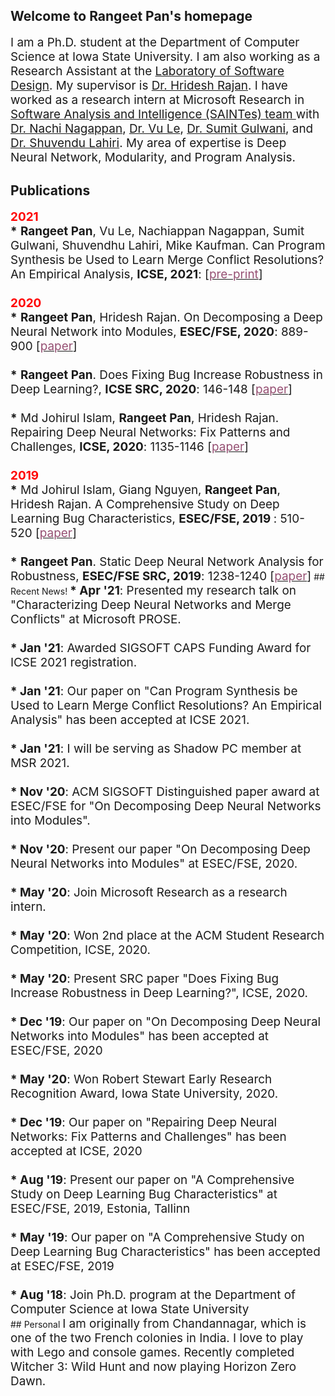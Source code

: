 <!-- Global site tag (gtag.js) - Google Analytics -->
<script async src="https://www.googletagmanager.com/gtag/js?id=UA-148953677-1"></script>
<script>
  window.dataLayer = window.dataLayer || [];
  function gtag(){dataLayer.push(arguments);}
  gtag('js', new Date());

  gtag('config', 'UA-148953677-1');
</script>

## Welcome to Rangeet Pan's homepage
<span style="font-size:1.35em;">
I am a Ph.D. student at the Department of Computer Science at Iowa State University. I am also working as a Research Assistant at the <a href="http://design.cs.iastate.edu/"> Laboratory of Software Design</a>. My supervisor is <a href="http://web.cs.iastate.edu/~hridesh/">Dr. Hridesh Rajan</a>. I have worked as a research intern at Microsoft Research in <a href="https://www.microsoft.com/en-us/research/group/saint-group/"> Software Analysis and Intelligence (SAINTes) team </a> with <a href="https://www.microsoft.com/en-us/research/people/nachin/">Dr. Nachi Nagappan</a>, <a href="http://vuminhle.com/">Dr. Vu Le</a>, <a href="https://www.microsoft.com/en-us/research/people/sumitg/">Dr. Sumit Gulwani</a>, and <a href="https://www.microsoft.com/en-us/research/people/shuvendu/">Dr. Shuvendu Lahiri</a>. My area of expertise is Deep Neural Network, Modularity, and Program Analysis.</span>

## Publications
<span style="font-size:1.35em;">
<b><font color="red">2021</font></b><br>
  <b>*</b> <b>Rangeet Pan</b>, Vu Le, Nachiappan Nagappan, Sumit Gulwani, Shuvendhu Lahiri, Mike Kaufman.
Can Program Synthesis be Used to Learn Merge Conflict Resolutions? An Empirical Analysis,
<b>ICSE, 2021</b>: [<a
href="https://arxiv.org/pdf/2103.02004.pdf"><span style='color:#954F72'>pre-print</span></a>]
<br><br>
<b><font color="red">2020</font></b><br>
<b>*</b> <b>Rangeet Pan</b>, Hridesh Rajan.
On Decomposing a Deep Neural Network into Modules,
<b>ESEC/FSE, 2020</b>: 889-900 [<a
href="https://dl.acm.org/doi/10.1145/3368089.3409668"><span style='color:#954F72'>paper</span></a>]
<br><br>
<b>*</b> <b>Rangeet Pan</b>. Does Fixing Bug Increase Robustness in Deep Learning?,
<b>ICSE SRC, 2020</b>: 146-148 [<a
href="https://dl.acm.org/doi/10.1145/3377812.3382175"><span style='color:#954F72'>paper</span></a>]
<br><br>
<b>*</b> Md Johirul Islam, <b>Rangeet Pan</b>, Hridesh Rajan. Repairing Deep Neural Networks: Fix Patterns and Challenges,
<b>ICSE, 2020</b>: 1135-1146 [<a
href="https://dl.acm.org/doi/10.1145/3377811.3380378"><span style='color:#954F72'>paper</span></a>]
<br>
<br>
<b><font color="red">2019</font></b>
<br>
<b>*</b> Md Johirul Islam, Giang Nguyen, <b>Rangeet Pan</b>, Hridesh Rajan. A Comprehensive Study on Deep Learning Bug Characteristics,
<b>ESEC/FSE, 2019 </b>: 510-520 [<a
href="https://dl.acm.org/doi/abs/10.1145/3338906.3338955"><span style='color:#954F72'>paper</span></a>]
<br><br>
<b>*</b> <b>Rangeet Pan</b>. Static Deep Neural Network Analysis for Robustness,
<b>ESEC/FSE SRC, 2019</b>: 1238-1240 [<a
href="https://dl.acm.org/doi/10.1145/3338906.3342502"><span style='color:#954F72'>paper</span></a>]</span>
## Recent News!
<span style="font-size:1.35em;">
<b>* Apr '21</b>: Presented my research talk on "Characterizing Deep Neural Networks and Merge Conflicts" at Microsoft PROSE.<br>
<br> <b>* Jan '21</b>: Awarded SIGSOFT CAPS Funding Award for ICSE 2021 registration.<br>
<br> <b>* Jan '21</b>: Our paper on "Can Program Synthesis be Used to Learn Merge Conflict Resolutions? An Empirical Analysis" has been accepted at ICSE 2021.<br>
<br> <b>* Jan '21</b>: I will be serving as Shadow PC member at MSR 2021.<br>
<br> <b>* Nov '20</b>: ACM  SIGSOFT Distinguished paper award at ESEC/FSE for "On Decomposing Deep Neural Networks into Modules".<br>
<br> <b>* Nov '20</b>: Present our paper "On Decomposing Deep Neural Networks into Modules" at ESEC/FSE, 2020.<br>
<br> <b>* May '20</b>: Join Microsoft Research as a research intern.<br>
<br> <b>* May '20</b>: Won 2nd place at the ACM Student Research Competition, ICSE, 2020.<br>
<br> <b>* May '20</b>: Present SRC paper "Does Fixing Bug Increase Robustness in Deep Learning?", ICSE, 2020.<br>
<br> <b>* Dec '19</b>: Our paper on "On Decomposing Deep Neural Networks into Modules" has been accepted at ESEC/FSE, 2020<br>
<br> <b>* May '20</b>: Won Robert Stewart Early Research Recognition Award, Iowa State University, 2020.<br>
<br> <b>* Dec '19</b>: Our paper on "Repairing Deep Neural Networks: Fix Patterns and Challenges" has been accepted at ICSE, 2020<br>
<br> <b>* Aug '19</b>: Present our paper on "A Comprehensive Study on Deep Learning Bug Characteristics" at ESEC/FSE, 2019, Estonia, Tallinn<br>
<br> <b>* May '19</b>: Our paper on "A Comprehensive Study on Deep Learning Bug Characteristics" has been accepted at ESEC/FSE, 2019<br>
<br> <b>* Aug '18</b>: Join Ph.D. program at the Department of Computer Science at Iowa State University<br></span>
## Personal
<span style="font-size:1.35em;">
I am originally from Chandannagar, which is one of the two French colonies in India. I love to play with Lego and console games. Recently completed Witcher 3: Wild Hunt and now playing Horizon Zero Dawn.</span>
